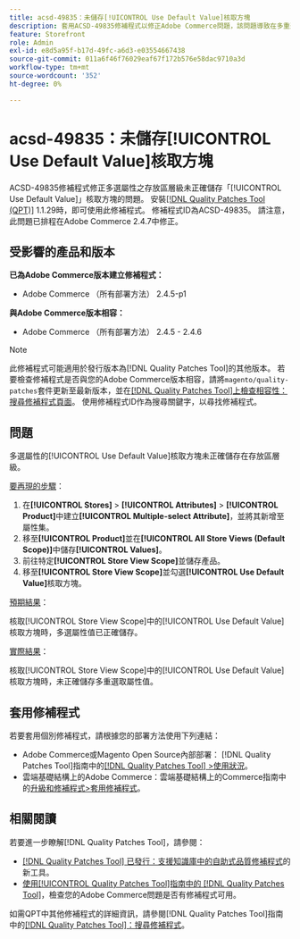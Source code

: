 ```yaml
---
title: acsd-49835：未儲存[!UICONTROL Use Default Value]核取方塊
description: 套用ACSD-49835修補程式以修正Adobe Commerce問題，該問題導致在多重選取屬性的存放區層級上未正確儲存[!UICONTROL Use Default Value]核取方塊。
feature: Storefront
role: Admin
exl-id: e8d5a95f-b17d-49fc-a6d3-e03554667438
source-git-commit: 011a6f46f76029eaf67f172b576e58dac9710a3d
workflow-type: tm+mt
source-wordcount: '352'
ht-degree: 0%

---
```


# acsd-49835：未儲存[!UICONTROL Use Default Value]核取方塊

ACSD-49835修補程式修正多選屬性之存放區層級未正確儲存「[!UICONTROL Use Default Value]」核取方塊的問題。 安裝[[!DNL Quality Patches Tool (QPT)]](https://experienceleague.adobe.com/en/docs/commerce-operations/tools/quality-patches-tool/quality-patches-tool-to-self-serve-quality-patches) 1.1.29時，即可使用此修補程式。 修補程式ID為ACSD-49835。 請注意，此問題已排程在Adobe Commerce 2.4.7中修正。

## 受影響的產品和版本

**已為Adobe Commerce版本建立修補程式：**

* Adobe Commerce （所有部署方法） 2.4.5-p1

**與Adobe Commerce版本相容：**

* Adobe Commerce （所有部署方法） 2.4.5 - 2.4.6

>[!NOTE]
>
>此修補程式可能適用於發行版本為[!DNL Quality Patches Tool]的其他版本。 若要檢查修補程式是否與您的Adobe Commerce版本相容，請將`magento/quality-patches`套件更新至最新版本，並在[[!DNL Quality Patches Tool]上檢查相容性：搜尋修補程式頁面](https://experienceleague.adobe.com/tools/commerce-quality-patches/index.html)。 使用修補程式ID作為搜尋關鍵字，以尋找修補程式。

## 問題

多選屬性的[!UICONTROL Use Default Value]核取方塊未正確儲存在存放區層級。

<u>要再現的步驟</u>：

1. 在&#x200B;**[!UICONTROL Stores]** > **[!UICONTROL Attributes]** > **[!UICONTROL Product]**&#x200B;中建立&#x200B;**[!UICONTROL Multiple-select Attribute]**，並將其新增至屬性集。
1. 移至&#x200B;**[!UICONTROL Product]**&#x200B;並在&#x200B;**[!UICONTROL All Store Views (Default Scope)]**&#x200B;中儲存&#x200B;**[!UICONTROL Values]**。
1. 前往特定&#x200B;**[!UICONTROL Store View Scope]**&#x200B;並儲存產品。
1. 移至&#x200B;**[!UICONTROL Store View Scope]**&#x200B;並勾選&#x200B;**[!UICONTROL Use Default Value]**&#x200B;核取方塊。

<u>預期結果</u>：

核取[!UICONTROL Store View Scope]中的[!UICONTROL Use Default Value]核取方塊時，多選屬性值已正確儲存。

<u>實際結果</u>：

核取[!UICONTROL Store View Scope]中的[!UICONTROL Use Default Value]核取方塊時，未正確儲存多重選取屬性值。

## 套用修補程式

若要套用個別修補程式，請根據您的部署方法使用下列連結：

* Adobe Commerce或Magento Open Source內部部署： [!DNL Quality Patches Tool]指南中的[[!DNL Quality Patches Tool] >使用狀況](/help/tools/quality-patches-tool/usage.md)。
* 雲端基礎結構上的Adobe Commerce：雲端基礎結構上的Commerce指南中的[升級和修補程式>套用修補程式](https://experienceleague.adobe.com/docs/commerce-cloud-service/user-guide/develop/upgrade/apply-patches.html)。

## 相關閱讀

若要進一步瞭解[!DNL Quality Patches Tool]，請參閱：

* [[!DNL Quality Patches Tool] 已發行：支援知識庫中的自助式品質修補程式](https://experienceleague.adobe.com/en/docs/commerce-operations/tools/quality-patches-tool/quality-patches-tool-to-self-serve-quality-patches)的新工具。
* [使用[!UICONTROL Quality Patches Tool]指南中的 [!DNL Quality Patches Tool]](/help/tools/quality-patches-tool/patches-available-in-qpt/check-patch-for-magento-issue-with-magento-quality-patches.md)，檢查您的Adobe Commerce問題是否有修補程式可用。


如需QPT中其他修補程式的詳細資訊，請參閱[!DNL Quality Patches Tool]指南中的[[!DNL Quality Patches Tool]：搜尋修補程式](https://experienceleague.adobe.com/tools/commerce-quality-patches/index.html)。
